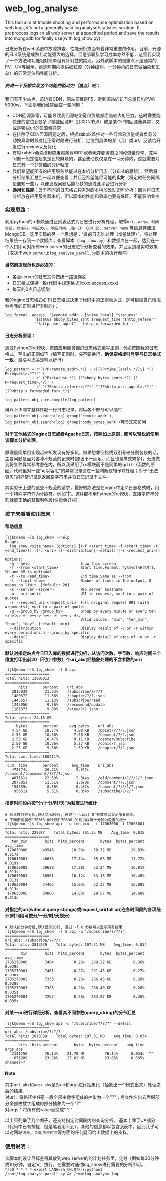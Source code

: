 # web_log_analyse
This tool aim at trouble shooting and performance optimization based on web logs, it's not a generally said log analyse/statistics solution. It preprocess logs on all web server at a specified period and save the results into mongodb for finally use(with log_show.py)


日志分析在web系统中故障排查、性能分析方面有着非常重要的作用。目前，开源的ELK系统是成熟且功能强大的选择。但是部署及学习成本亦然不低，这里我实现了一个方法和功能相对简单但有针对性的实现。另外该脚本的侧重点不是通常的PV，UV等展示，而是短期内提供细粒度（分钟级别，一分钟内的日志做抽象和汇总）的异常定位和性能分析。

##### 先说一下我想实现这个功能的驱动力（痛点）吧：
我们有不少站点，前边有CDN，原站前面是F5，走到源站的访问总量日均PV约5000w。下面是我们经常面临一些问题：

 - CDN回源异常，可能导致我们源站带宽和负载都面临较大的压力。这时需要能快速的定位到是多了哪些回源IP（即CDN节点）或是某个IP的回源量异常，又或是哪些url的回源量异常
 - 在排除了CDN回源问题之后，根据zabbix监控对一些异常的流量或者负载波动按异常时段对比正常时段进行分析，定位到具体的某（几）类url。反馈给开发进行review以及优化
 - 有时zabbix会监控到应用服务器和DB或者缓存服务器之间的流量异常，这种问题一般定位起来是比较麻烦的，甚至波动仅仅是在一两分钟内，这就需要对日志有一个非常细的分析粒度
 - 我们希望能所有的应用服务器能过在本机分析日志（分布式的思想），然后将分析结果汇总到一起以便查看；并且还希望能尽可能的**实时**（将定时任务间隔设置短一些），以便发现问题后能尽快的通过此平台进行分析  
 -  **通用**和**性能**：对于不同的日志格式只需对脚本稍加改动即可分析；因为将日志分析放在应用服务器本机，所以脚本的性能和效率也要有保证，不能影响业务

 
### 实现思路：
利用python的re模块通过正则表达式对日志进行分析处理，取得`uri`、`args`、`时间当前`、`状态码`、`响应大小`、`响应时间`、`用户IP`、`CDN ip`、`server name` 等信息存储进MongoDB。这里实现的另一个思想是：“谁的日志谁处理（增量处理）”，将处理结果统一存到一个数据库；查看脚本（`log_show.py`）和数据库在一起，达到在一个入口即可对所有web server的日志进行分析查看的效果，并且达到准实时效果（取决于web server上`log_analyse_parall.py`脚本的执行频率）

#### 当然前提规范也是必须的：

 - 各台server的日志文件按统一路径存放
 - 日志格式保持一致(代码中规定格式为xxx.access.xxxx)
 - 每天的0点日志切割
 
我的nginx日志格式如下(日志格式决定了代码中的正则表达式，是可根据自己情况参考我的正则进行定制的)：
```
log_format  access  '$remote_addr - [$time_local] "$request" '
             '$status $body_bytes_sent $request_time "$http_referer" '
             '"$http_user_agent" - $http_x_forwarded_for';
```
#### 日志分析原理： 
通过Python的re模块，按照应用服务器的日志格式编写正则，例如按照我的日志格式，写出的正则如下（编写正则时，先不要换行，**确保空格或引号等与日志格式一致**，最后考虑美观可以折行）
```
log_pattern = r'^(?P<remote_addr>.*?) - \[(?P<time_local>.*?)\] "(?P<request>.*?)"' \
              r' (?P<status>.*?) (?P<body_bytes_sent>.*?) (?P<request_time>.*?)' \
              r' "(?P<http_referer>.*?)" "(?P<http_user_agent>.*?)" - (?P<http_x_forwarded_for>.*)$'
              
log_pattern_obj = re.compile(log_pattern)
```
用以上正则来整体匹配一行日志记录，然后各个部分可以通过`log_pattern_obj.search(log).group('remote_addr')`、`log_pattern_obj.search(log).group('body_bytes_sent')`等形式来访问  

#### 对于其他格式的nginx日志或者Apache日志，按照如上原则，都可以轻松的使用该脚本分析处理。

原理虽简单但实现起来却发现有好多坑，如果想靠空格或双引号来分割各段的话，主要问题是面对各种不规范的记录时(原因不一而足，而且也是样式繁多)，无法做到将各种异常都考虑在内，所以我采用了`re`模块而不是简单的`split()`函数的原因。代码里对一些“可以容忍”的异常记录通过一些判断逻辑予以处理；对于“无法容忍”的异常记录则返回空字符串并将日志记录于文件。

其实对于上述的这些不规范的请求，最好的办法是在nginx中定义日志格式时，用一个特殊字符作为分隔符，例如“|”。这样都不用Python的re模块，直接字符串分割就能正确的获取到各段(性能会好些)。

### 接下来看看使用效果：
#### 帮助信息
```
[ljk@demo ~]$ log_show --help
Usage:
  log_show <site_name> [options] [(-f <start_time>|-f <start_time> -t <end_time>)] [(-u <uri> [(--distribution|--detail)]|-r <request_uri>)]

Options:
  -h --help                       Show this screen.
  -f --from <start_time>          Start time.Format: %y%m%d[%H[%M]], %H and %M is optional
  -t --to <end_time>              End time.Same as --from
  -l --limit <num>                Number of lines in the output, 0 means no limit. [default: 20]
  -s --server <server>            Web server hostname
  -u --uri <uri>                  URI in request, must in a pair of quotes 
  -r --request_uri <request_uri>  Full original request URI (with arguments), must in a pair of quotes
  -g --group_by <group_by>        Group by every minute or every ten minutes or every hour or every day
                                  Valid values: "min", "ten_min", "hour", "day". [default: min]
  --distribution                  Display result of -u or -r within every period which --group_by specific
  --detail                        Display detail of args of -u or -r specific
```
#### 默认对指定站点今日已入库的数据进行分析，从访问次数、字节数、响应时间三个维度打印出前20（不加-l参数）个uri_abs(经抽象处理的不含参数的uri)
```
[ljk@demo ~]$ log_show  -l 5 api
====================
Total hits: 13003013
====================
      hits       percent    uri_abs
   2813039        21.63%    /subscribe/?/?/?
   1480372        11.38%    /chapter/?/?.json
   1445657        11.12%    /subscribe/read
   1243056         9.56%    /recommend/update
   1181373         9.09%    /view/?/?.json
====================
Total bytes: 24.16 GB
====================
     bytes       percent     avg_bytes    uri_abs
   4.54 GB        18.77%       4.08 KB    /point/?/?/?.json
   2.55 GB        10.56%       7.56 KB    /comment/?/?.json
   2.53 GB        10.47%       9.11 KB    /center/subscribe
   2.50 GB        10.36%       5.27 KB    /comic/?.json
   2.25 GB         9.30%       1.59 KB    /chapter/?/?.json
====================
Total cum. time: 1802117s
====================
 cum. time       percent      avg_time    uri_abs
   472374s        26.21%        0.647s    /comment/topcomment/?/?/?.json
   407161s        22.59%        2.344s    /old/comment/?/?/?/?.json
   207505s        11.51%        1.620s    /comment/?/?.json
   154559s         8.58%        0.437s    /comment/?/?/?/?.json
    95661s         5.31%        0.034s    /subscribe/?/?/?
```
#### 指定时间段内按“分/十分/时/天”为粒度进行统计
```
# 默认按分钟分组,默认显示20行, 通过'--limit 0'参数可以显示所有结果。
# 下面示例展示170630-00时到170630-01时内以每十分钟为粒度的统计
[ljk@demo ~]$ log_show api  -g ten_min  -f 17063000 -t 17063001
====================
Total hits: 229277    Total bytes: 201.35 MB    Avg_time: 0.015
====================
   ten_min        hits  hits_percent       bytes  bytes_percent    avg_time
 170630000       43546        18.99%    38.32 MB         19.03%      0.017s
 170630001       40676        17.74%    35.68 MB         17.72%      0.019s
 170630002       39628        17.28%    32.24 MB         16.01%      0.013s
 170630003       36961        16.12%    33.18 MB         16.48%      0.013s
 170630004       34466        15.03%    32.37 MB         16.08%      0.013s
 170630005       34000        14.83%    29.57 MB         14.68%      0.013s
```
#### 对指定的uri(without query strings)或request_uri(full uri)在各时间段的各项统计(时间段可按分/十分/时/天划分)
```
# 默认按分钟分组,默认显示20行, 通过'-l 0'参数可以显示所有结果 
[ljk@demo ~]$ log_show  -l 5 api -u "/subscribe/?/?/?"
====================
uri_abs: /subscribe/?/?/?
Total hits: 2813039    Total bytes: 107.31 MB    Avg_time: 0.034
====================
       min        hits  hits_percent       bytes  bytes_percent    avg_time
1705270000        7404         0.26%   289.22 KB          0.26%      0.039s
1705270001        7461         0.27%   291.45 KB          0.27%      0.038s
1705270002        7333         0.26%   286.45 KB          0.26%      0.038s
1705270003        7383         0.26%   288.40 KB          0.26%      0.035s
1705270004        7267         0.26%   283.87 KB          0.26%      0.035s
```
#### 对某一uri进行详细分析，查看其不同参数(query_string)的分布汇总
```
[ljk@demo ~]$ log_show api -u "/subscribe/?/?/?" --detail
====================
uri_abs: /subscribe/?/?/?
Total hits: 2813039    Total bytes: 107.31 MB    Avg_time: 0.034
====================
      hits  hits_percent       bytes  bytes_percent    avg_time  args_abs
   2141750        76.14%    81.70 MB         76.14%      0.034s  ""
    671289        23.86%    25.61 MB         23.86%      0.035s  channel=?
```
#### Note
其中`uri_abs`和`args_abs`是对uri和args进行抽象化（抽象出一个模式出来）处理之后的结果。  
 对uri：将路径中任意一段全部由数字组成的抽象为一个"?"；将文件名出去后缀部分全部由数字组成的部分抽象为一个"?"  
 对args：将所有的value替换成"？"  


以上只列举了几个例子，还支持指定时间段内的查询分析。
基本上除了UA部分（代码中已有捕捉，但是笔者用不到），其他的信息都以包含到表中。因此几乎可以对网站`流量`，`负载`,`响应时间`等方面的任何疑问给出数据上的支持。


### 使用说明：
该脚本的设计目标是将其放到web server的的计划任务里，定时（例如每30分钟或10分钟，自定义）执行，在需要时通过log_show进行需要的分析即可。  
`*/30 * * * * export LANG=zh_CN.UTF-8;python3 /root/log_analyse_parall.py &> /tmp/log_analyse.log`


